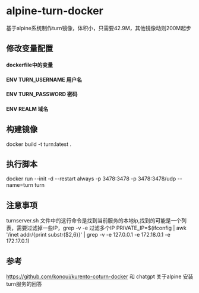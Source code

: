 # alpine-turn-docker
基于alpine系统制作turn镜像，体积小，只需要42.9M，其他镜像动则200M起步

## 修改变量配置
#### dockerfile中的变量
#### ENV TURN_USERNAME 用户名
#### ENV TURN_PASSWORD 密码
#### ENV REALM 域名

## 构建镜像
docker build -t turn:latest .

## 执行脚本
docker run --init -d --restart always -p 3478:3478 -p 3478:3478/udp --name=turn turn

## 注意事项
turnserver.sh 文件中的这行命令是找到当前服务的本地ip,找到的可能是一个列表，需要过滤掉一些IP，grep -v -e 过滤多个IP
PRIVATE_IP=$(ifconfig | awk '/inet addr/{print substr($2,6)}' | grep -v -e 127.0.0.1 -e 172.18.0.1 -e 172.17.0.1)

## 参考
https://github.com/konoui/kurento-coturn-docker 和 chatgpt 关于alpine 安装turn服务的回答
